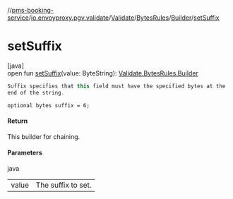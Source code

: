 //[pms-booking-service](../../../../../index.md)/[io.envoyproxy.pgv.validate](../../../index.md)/[Validate](../../index.md)/[BytesRules](../index.md)/[Builder](index.md)/[setSuffix](set-suffix.md)

# setSuffix

[java]\
open fun [setSuffix](set-suffix.md)(value: ByteString): [Validate.BytesRules.Builder](index.md)

```kotlin
Suffix specifies that this field must have the specified bytes at the
end of the string.

```
`optional bytes suffix = 6;`

#### Return

This builder for chaining.

#### Parameters

java

| | |
|---|---|
| value | The suffix to set. |